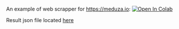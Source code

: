 An example of web scrapper for https://meduza.io:
[![Open In Colab](https://colab.research.google.com/assets/colab-badge.svg)](https://colab.research.google.com/github/satween/mdz/blob/master/homework_1_valeev.ipynb)

Result json file located [here](https://raw.githubusercontent.com/satween/mdz/master/data.json)